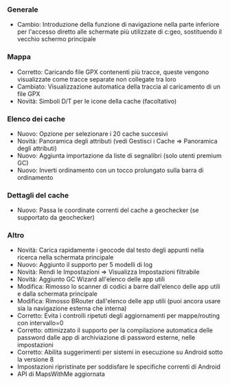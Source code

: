 ### Generale
- Cambio: Introduzione della funzione di navigazione nella parte inferiore per l'accesso diretto alle schermate più utilizzate di c:geo, sostituendo il vecchio schermo principale

### Mappa
- Corretto: Caricando file GPX contenenti più tracce, queste vengono visualizzate come tracce separate non collegate tra loro
- Cambiato: Visualizzazione automatica della traccia al caricamento di un file GPX
- Novità: Simboli D/T per le icone della cache (facoltativo)

### Elenco dei cache
- Nuovo: Opzione per selezionare i 20 cache succesivi
- Novità: Panoramica degli attributi (vedi Gestisci i Cache => Panoramica degli attributi)
- Nuovo: Aggiunta importazione da liste di segnalibri (solo utenti premium GC)
- Nuovo: Inverti ordinamento con un tocco prolungato sulla barra di ordinamento

### Dettagli del cache
- Nuovo: Passa le coordinate correnti del cache a geochecker (se supportato da geochecker)

### Altro
- Novità: Carica rapidamente i geocode dal testo degli appunti nella ricerca nella schermata principale
- Nuovo: Aggiunto il supporto per 5 modelli di log
- Novità: Rendi le Impostazioni => Visualizza Impostazioni filtrabile
- Novità: Aggiunto GC Wizard all'elenco delle app utili
- Modifica: Rimosso lo scanner di codici a barre dall'elenco delle app utili e dalla schermata principale
- Modifica: Rimosso BRouter dall'elenco delle app utili (puoi ancora usare sia la navigazione esterna che interna)
- Corretto: Evita i controlli ripetuti degli aggiornamenti per mappe/routing con intervallo=0
- Corretto: ottimizzato il supporto per la compilazione automatica delle password dalle app di archiviazione di password esterne, nelle impostazioni
- Corretto: Abilita suggerimenti per sistemi in esecuzione su Android sotto la versione 8
- Impostazioni ripristinate per soddisfare le specifiche correnti di Android
- API di MapsWithMe aggiornata
